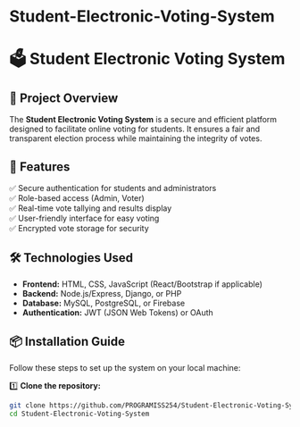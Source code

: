 # Student-Electronic-Voting-System
# 🗳️ Student Electronic Voting System  

## 📌 Project Overview  
The **Student Electronic Voting System** is a secure and efficient platform designed to facilitate online voting for students. It ensures a fair and transparent election process while maintaining the integrity of votes.  

## 🚀 Features  
✅ Secure authentication for students and administrators  
✅ Role-based access (Admin, Voter)  
✅ Real-time vote tallying and results display  
✅ User-friendly interface for easy voting  
✅ Encrypted vote storage for security  

## 🛠️ Technologies Used  
- **Frontend:** HTML, CSS, JavaScript (React/Bootstrap if applicable)  
- **Backend:** Node.js/Express, Django, or PHP  
- **Database:** MySQL, PostgreSQL, or Firebase  
- **Authentication:** JWT (JSON Web Tokens) or OAuth  

## 📦 Installation Guide  
Follow these steps to set up the system on your local machine:  

1️⃣ **Clone the repository:**  
   ```bash
   git clone https://github.com/PROGRAMISS254/Student-Electronic-Voting-System.git
   cd Student-Electronic-Voting-System

